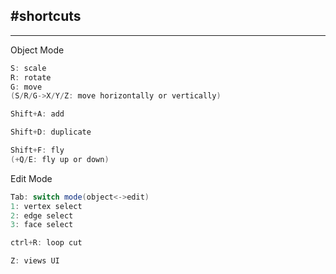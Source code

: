 #shortcuts
---


---
Object Mode
```java
S: scale
R: rotate
G: move
(S/R/G->X/Y/Z: move horizontally or vertically)

Shift+A: add

Shift+D: duplicate

Shift+F: fly
(+Q/E: fly up or down)
```

Edit Mode
```java
Tab: switch mode(object<->edit)
1: vertex select
2: edge select
3: face select

ctrl+R: loop cut

Z: views UI
```
